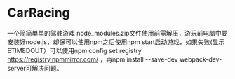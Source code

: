 # CarRacing
一个简简单单的驾驶游戏
node_modules.zip文件使用前需解压，游玩前电脑中要安装好node.js，却保可以使用npm之后使用npm start启动游戏，如果失败(显示ETIMEDOUT）可以使用npm config set registry https://registry.npmmirror.com/ ，再npm install --save-dev webpack-dev-server可解决问题。
